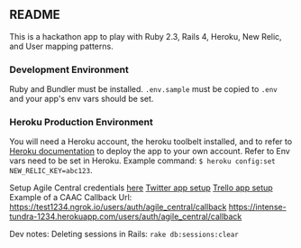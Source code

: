## README

This is a hackathon app to play with Ruby 2.3, Rails 4, Heroku, New Relic, and User mapping patterns.

### Development Environment
Ruby and Bundler must be installed. `.env.sample` must be copied to `.env` and your app's env vars should be set.

### Heroku Production Environment
You will need a Heroku account, the heroku toolbelt installed, and to refer to [Heroku documentation](https://devcenter.heroku.com/articles/getting-started-with-rails5) to deploy the app to your own account.
Refer to
Env vars need to be set in Heroku. Example command: `$ heroku config:set NEW_RELIC_KEY=abc123`.

Setup Agile Central credentials [here](https://rally1.rallydev.com/login/accounts/index.html#/clients)
[Twitter app setup](https://apps.twitter.com/)
[Trello app setup](https://trello.com/app-key)
Example of a CAAC Callback Url:
https://test1234.ngrok.io/users/auth/agile_central/callback
https://intense-tundra-1234.herokuapp.com/users/auth/agile_central/callback

Dev notes:
Deleting sessions in Rails: `rake db:sessions:clear`

<!-- * Ruby version
* System dependencies
* Configuration
* Database creation
* Database initialization
* How to run the test suite
* Services (job queues, cache servers, search engines, etc.)
* Deployment instructions
* ... -->
